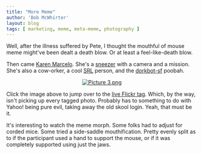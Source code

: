 ```yaml
---
title: "More Meme"
author: 'Bob McWhirter'
layout: blog
tags: [ marketing, meme, meta-meme, photography ]
---
```

Well, after the illness suffered by Pete, I thought the mouthful of mouse meme might've been dealt a death blow.  Or at least a feel-like-death blow.

Then came <a title="Karen Marcelo: Bandwidth Waster" href="http://karenmarcelo.org/">Karen Marcelo</a>.  She's a <a title="bless you" href="http://www.sethgodin.com/ideavirus/">sneezer</a> with a camera and a mission.  She's also a cow-orker, a cool <a title="things aflame" href="http://www.srl.org/">SRL</a> person, and the <a title="dorkbot-sf" href="http://dorkbot.org/dorkbotsf/">dorkbot-sf</a> poobah.
<p align="center">
  <a title="Flickr tag" href="http://www.flickr.com/photos/tags/mouthfulofmouse/">
    <img id="image149" alt="Picture 3.png" src="/blog/assets/Picture%203.png"/>
  </a>
</p>
<p align="left">Click the image above to jump over to the <a title="Flickr tag" href="http://www.flickr.com/photos/tags/mouthfulofmouse/">live Flickr tag</a>.  Which, by the way, isn't picking up every tagged photo.  Probably has to something to do with Yahoo! being pure evil, taking away the old skool login.  Yeah, that must be it.</p>
<p align="left">It's interesting to watch the meme morph.  Some folks had to adjust for corded mice.  Some tried a side-saddle mouthification.  Pretty evenly split as to if the participant used a hand to support the mouse, or if it was completely supported using just the jaws.</p>

